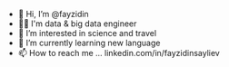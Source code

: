 - 👋 Hi, I’m @fayzidin
- 👨‍💻 I'm data & big data engineer
- 👀 I’m interested in science and travel
- 🌱 I’m currently learning new language
- 📫 How to reach me ... linkedin.com/in/fayzidinsayliev

<!---
fayzidin/fayzidin is a ✨ special ✨ repository because its `README.md` (this file) appears on your GitHub profile.
You can click the Preview link to take a look at your changes.
--->
